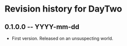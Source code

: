 # Revision history for DayTwo

## 0.1.0.0 -- YYYY-mm-dd

* First version. Released on an unsuspecting world.
